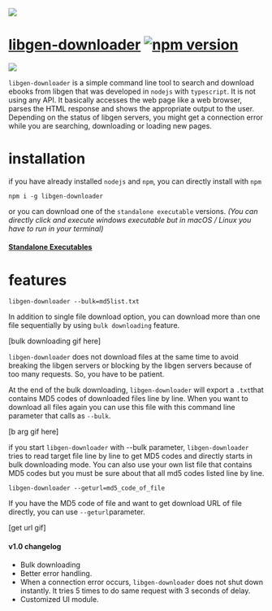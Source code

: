 ![](https://raw.githubusercontent.com/obsfx/libgen-cli-downloader/master/logo.png)



# [libgen-downloader](https://obsfx.github.io/libgen-downloader) [![npm version](https://badge.fury.io/js/libgen-downloader.svg)](https://badge.fury.io/js/libgen-downloader)

![](https://raw.githubusercontent.com/obsfx/libgen-cli-downloader/master/demo.gif)

`libgen-downloader` is a simple command line tool to search and download ebooks from libgen that was developed in `nodejs` with `typescript`. It is not using any API. It basically accesses the web page like a web browser, parses the HTML response and shows the appropriate output to the user. Depending on the status of libgen servers, you might get a connection error while you are searching, downloading or loading new pages.

# installation

if you have already installed `nodejs` and `npm`, you can directly install with `npm`

```
npm i -g libgen-downloader
```

or you can download one of the `standalone executable` versions. *(You can directly click and execute windows executable but in macOS / Linux you have to run in your terminal)*

#### [Standalone Executables](https://github.com/obsfx/libgen-cli-downloader/releases)



# features

```
libgen-downloader --bulk=md5list.txt
```

In addition to single file download option, you can download more than one file sequentially by using `bulk downloading` feature.

[bulk downloading gif here]

`libgen-downloader` does not download files at the same time to avoid breaking the libgen servers or blocking by the libgen servers because of too many requests. So, you have to be patient.

At the end of the bulk downloading, `libgen-downloader` will export a `.txt`that contains MD5 codes of downloaded files line by line. When you want to download all files again you can use this file with this command line parameter that calls as `--bulk`.

[b arg gif here]

if you start `libgen-downloader` with --bulk parameter, `libgen-downloader` tries to read target file line by line to get MD5 codes and directly starts in bulk downloading mode. You can also use your own list file that contains MD5 codes but you must be sure about that all md5 codes listed line by line.



```
libgen-downloader --geturl=md5_code_of_file
```

If you have the MD5 code of file and want to get download URL of file directly, you can use `--geturl`parameter.

[get url gif]



#### v1.0 changelog

- Bulk downloading
- Better error handling.
- When a connection error occurs, `libgen-downloader` does not shut down instantly. It tries 5 times to do same request with 3 seconds of delay.
- Customized UI module.